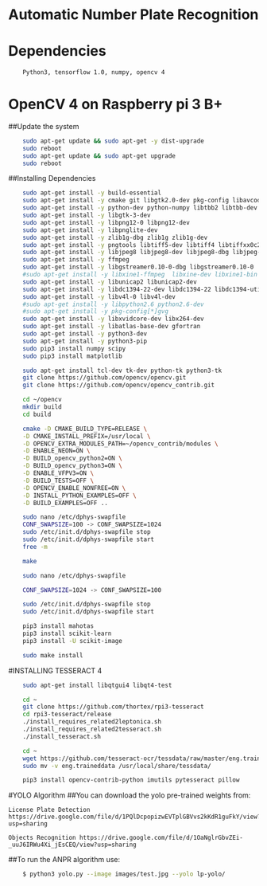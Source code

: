 # Automatic Number Plate Recognition

# Dependencies
```bash
	Python3, tensorflow 1.0, numpy, opencv 4
```

# OpenCV 4 on Raspberry pi 3 B+

##Update the system
```bash
	sudo apt-get update && sudo apt-get -y dist-upgrade
	sudo reboot
	sudo apt-get update && sudo apt-get upgrade
	sudo reboot
```

##Installing Dependencies
```bash
	sudo apt-get install -y build-essential
	sudo apt-get install -y cmake git libgtk2.0-dev pkg-config libavcodec-dev libavformat-dev libswscale-dev
	sudo apt-get install -y python-dev python-numpy libtbb2 libtbb-dev libjpeg-dev libpng-dev libtiff-dev libjasper-dev
	sudo apt-get install -y libgtk-3-dev 
	sudo apt-get install -y libpng12-0 libpng12-dev
	sudo apt-get install -y libpnglite-dev
	sudo apt-get install -y zlib1g-dbg zlib1g zlib1g-dev 
	sudo apt-get install -y pngtools libtiff5-dev libtiff4 libtiffxx0c2 libtiff-tools 
	sudo apt-get install -y libjpeg8 libjpeg8-dev libjpeg8-dbg libjpeg-progs 
	sudo apt-get install -y ffmpeg  
	sudo apt-get install -y libgstreamer0.10-0-dbg libgstreamer0.10-0  libgstreamer0.10-dev 
	#sudo apt-get install -y libxine1-ffmpeg  libxine-dev libxine1-bin 
	sudo apt-get install -y libunicap2 libunicap2-dev 
	sudo apt-get install -y libdc1394-22-dev libdc1394-22 libdc1394-utils swig 
	sudo apt-get install -y libv4l-0 libv4l-dev 
	#sudo apt-get install -y libpython2.6 python2.6-dev 
	#sudo apt-get install -y pkg-config[*]gvg
	sudo apt-get install -y libxvidcore-dev libx264-dev
	sudo apt-get install -y libatlas-base-dev gfortran
	sudo apt-get install -y python3-dev
	sudo apt-get install -y python3-pip
	sudo pip3 install numpy scipy 
	sudo pip3 install matplotlib
```
```bash
	sudo apt-get install tcl-dev tk-dev python-tk python3-tk
	git clone https://github.com/opencv/opencv.git
	git clone https://github.com/opencv/opencv_contrib.git
```
```bash
	cd ~/opencv
	mkdir build
	cd build
```
```bash
	cmake -D CMAKE_BUILD_TYPE=RELEASE \
    -D CMAKE_INSTALL_PREFIX=/usr/local \
    -D OPENCV_EXTRA_MODULES_PATH=~/opencv_contrib/modules \
    -D ENABLE_NEON=ON \
    -D BUILD_opencv_python2=ON \
    -D BUILD_opencv_python3=ON \
    -D ENABLE_VFPV3=ON \
    -D BUILD_TESTS=OFF \
    -D OPENCV_ENABLE_NONFREE=ON \
    -D INSTALL_PYTHON_EXAMPLES=OFF \
    -D BUILD_EXAMPLES=OFF ..
```
```bash
    sudo nano /etc/dphys-swapfile
	CONF_SWAPSIZE=100 -> CONF_SWAPSIZE=1024
	sudo /etc/init.d/dphys-swapfile stop
	sudo /etc/init.d/dphys-swapfile start
	free -m
```
```bash
	make
```
```bash
	sudo nano /etc/dphys-swapfile

	CONF_SWAPSIZE=1024 -> CONF_SWAPSIZE=100

	sudo /etc/init.d/dphys-swapfile stop
	sudo /etc/init.d/dphys-swapfile start
```
```bash
	pip3 install mahotas
	pip3 install scikit-learn
	pip3 install -U scikit-image
```
```bash
	sudo make install
```

#INSTALLING TESSERACT 4
```bash
	sudo apt-get install libqtgui4 libqt4-test

	cd ~
	git clone https://github.com/thortex/rpi3-tesseract
	cd rpi3-tesseract/release
	./install_requires_related2leptonica.sh
	./install_requires_related2tesseract.sh
	./install_tesseract.sh

	cd ~
	wget https://github.com/tesseract-ocr/tessdata/raw/master/eng.traineddata
	sudo mv -v eng.traineddata /usr/local/share/tessdata/

	pip3 install opencv-contrib-python imutils pytesseract pillow
```

#YOLO Algorithm 
##You can download the yolo pre-trained weights from:

	License Plate Detection https://drive.google.com/file/d/1PQlDcpopizwEVTplGBVvs2kKdR1guFkY/view?usp=sharing

	Objects Recognition https://drive.google.com/file/d/1OaNglrGbvZEi-_uuJ6IRWu4Xi_jEsCEQ/view?usp=sharing


##To run the ANPR algorithm use:
```bash
	$ python3 yolo.py --image images/test.jpg --yolo lp-yolo/
```